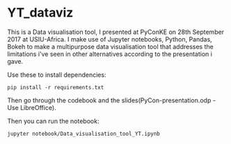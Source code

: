 # YT_dataviz
This is a Data visualisation tool, I presented at PyConKE on 28th September 2017 at USIU-Africa. I make use of Jupyter notebooks, Python, Pandas, Bokeh to make a multipurpose data visualisation tool that addresses the limitations i've seen in other alternatives according to the presentation i gave.

Use these to install dependencies:

`pip install -r requirements.txt`

Then go through the codebook and the slides(PyCon-presentation.odp - Use LibreOffice).


Then you can run the notebook:

`jupyter notebook/Data_visualisation_tool_YT.ipynb`